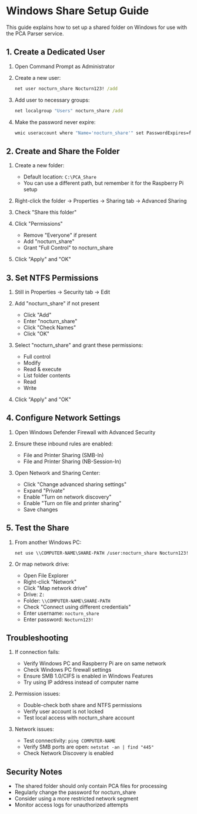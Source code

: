 # Windows Share Setup Guide

This guide explains how to set up a shared folder on Windows for use with the PCA Parser service.

## 1. Create a Dedicated User

1. Open Command Prompt as Administrator
2. Create a new user:
   ```cmd
   net user nocturn_share Nocturn123! /add
   ```

3. Add user to necessary groups:
   ```cmd
   net localgroup "Users" nocturn_share /add
   ```

4. Make the password never expire:
   ```cmd
   wmic useraccount where "Name='nocturn_share'" set PasswordExpires=false
   ```

## 2. Create and Share the Folder

1. Create a new folder:
   - Default location: `C:\PCA_Share`
   - You can use a different path, but remember it for the Raspberry Pi setup

2. Right-click the folder → Properties → Sharing tab → Advanced Sharing

3. Check "Share this folder"

4. Click "Permissions"
   - Remove "Everyone" if present
   - Add "nocturn_share"
   - Grant "Full Control" to nocturn_share

5. Click "Apply" and "OK"

## 3. Set NTFS Permissions

1. Still in Properties → Security tab → Edit

2. Add "nocturn_share" if not present
   - Click "Add"
   - Enter "nocturn_share"
   - Click "Check Names"
   - Click "OK"

3. Select "nocturn_share" and grant these permissions:
   - Full control
   - Modify
   - Read & execute
   - List folder contents
   - Read
   - Write

4. Click "Apply" and "OK"

## 4. Configure Network Settings

1. Open Windows Defender Firewall with Advanced Security

2. Ensure these inbound rules are enabled:
   - File and Printer Sharing (SMB-In)
   - File and Printer Sharing (NB-Session-In)

3. Open Network and Sharing Center:
   - Click "Change advanced sharing settings"
   - Expand "Private"
   - Enable "Turn on network discovery"
   - Enable "Turn on file and printer sharing"
   - Save changes

## 5. Test the Share

1. From another Windows PC:
   ```
   net use \\COMPUTER-NAME\SHARE-PATH /user:nocturn_share Nocturn123!
   ```

2. Or map network drive:
   - Open File Explorer
   - Right-click "Network"
   - Click "Map network drive"
   - Drive: `Z:`
   - Folder: `\\COMPUTER-NAME\SHARE-PATH`
   - Check "Connect using different credentials"
   - Enter username: `nocturn_share`
   - Enter password: `Nocturn123!`

## Troubleshooting

1. If connection fails:
   - Verify Windows PC and Raspberry Pi are on same network
   - Check Windows PC firewall settings
   - Ensure SMB 1.0/CIFS is enabled in Windows Features
   - Try using IP address instead of computer name

2. Permission issues:
   - Double-check both share and NTFS permissions
   - Verify user account is not locked
   - Test local access with nocturn_share account

3. Network issues:
   - Test connectivity: `ping COMPUTER-NAME`
   - Verify SMB ports are open: `netstat -an | find "445"`
   - Check Network Discovery is enabled

## Security Notes

- The shared folder should only contain PCA files for processing
- Regularly change the password for nocturn_share
- Consider using a more restricted network segment
- Monitor access logs for unauthorized attempts 
